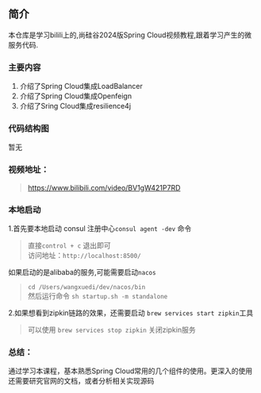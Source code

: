 ## 简介
本仓库是学习bilili上的,尚硅谷2024版Spring Cloud视频教程,跟着学习产生的微服务代码.

### 主要内容
1. 介绍了Spring Cloud集成LoadBalancer
2. 介绍了Spring Cloud集成Openfeign
3. 介绍了Sring Cloud集成resilience4j

### 代码结构图
暂无

### 视频地址：

> https://www.bilibili.com/video/BV1gW421P7RD

### 本地启动

1.首先要本地启动 consul 注册中心``consul agent -dev`` 命令
> 直接``control + c`` 退出即可   
> 访问地址：``http://localhost:8500/``

如果启动的是alibaba的服务,可能需要启动``nacos``
> ``cd /Users/wangxuedi/dev/nacos/bin``  
> 然后运行命令 ``sh startup.sh -m standalone``


2.如果想看到zipkin链路的效果，还需要启动 ``brew services start zipkin``工具
> 可以使用 ``brew services stop zipkin`` 关闭zipkin服务


### 总结：

通过学习本课程，基本熟悉Spring Cloud常用的几个组件的使用。更深入的使用  
还需要研究官网的文档，或者分析相关实现源码
